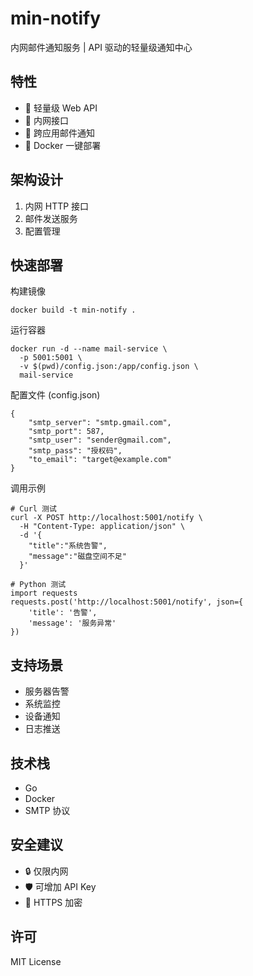 # min-notify

内网邮件通知服务 | API 驱动的轻量级通知中心

## 特性
- 🚀 轻量级 Web API
- 🔗 内网接口
- 📧 跨应用邮件通知
- 🐳 Docker 一键部署

## 架构设计
1. 内网 HTTP 接口
2. 邮件发送服务
3. 配置管理

## 快速部署
构建镜像
```
docker build -t min-notify .
```


运行容器
```
docker run -d --name mail-service \
  -p 5001:5001 \
  -v $(pwd)/config.json:/app/config.json \
  mail-service
```

配置文件 (config.json)
```
{
    "smtp_server": "smtp.gmail.com",
    "smtp_port": 587,
    "smtp_user": "sender@gmail.com",
    "smtp_pass": "授权码",
    "to_email": "target@example.com"
}
```

调用示例
```
# Curl 测试
curl -X POST http://localhost:5001/notify \
  -H "Content-Type: application/json" \
  -d '{
    "title":"系统告警",
    "message":"磁盘空间不足"
  }'

# Python 测试
import requests
requests.post('http://localhost:5001/notify', json={
    'title': '告警',
    'message': '服务异常'
})
```

## 支持场景
- 服务器告警
- 系统监控
- 设备通知
- 日志推送

## 技术栈
- Go
- Docker
- SMTP 协议

## 安全建议
- 🔒 仅限内网
- 🛡️ 可增加 API Key
- 🔐 HTTPS 加密

## 许可
MIT License
